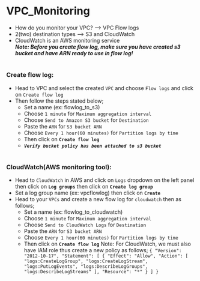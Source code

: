 # VPC_Monitoring

- How do you monitor your VPC? --> VPC Flow logs
- 2(two) destination types --> S3 and CloudWatch
- CloudWatch is an AWS monitoring service
<br>**_Note: Before you create flow log, make sure you have created s3 bucket and have ARN ready to use in flow log!_**


# <h3>Create flow log:
- Head to VPC and select the created `VPC` and choose `Flow logs` and click on `Create flow log`
- Then follow the steps stated below;
    - Set a name (ex: flowlog_to_s3)
    - Choose `1 minute` for `Maximum aggregation interval`
    - Choose `Send to Amazon S3 bucket` for `Destination`
    - Paste the `ARN` for `S3 bucket ARN` 
    - Choose `Every 1 hour(60 minutes)` for `Partition logs by time`
    - Then click on **`Create flow log`**
    - **_`Verify bucket policy has been attached to s3 bucket`_**

# <h3>CloudWatch(AWS monitoring tool):
- Head to `CloudWatch` in AWS and click on `Logs` dropdown on the left panel then click on **`Log groups`** then click on **`Create log group`**
- Set a log group name (ex: vpcflowlog) then click on **`Create`**
- Head to your `VPCs` and create a new flow log for `cloudwatch` then as follows;
    - Set a name (ex: flowlog_to_cloudwatch)
    - Choose `1 minute` for `Maximum aggregation interval`
    - Choose `Send to CloudWatch Logs` for `Destination`
    - Paste the `ARN` for `S3 bucket ARN` 
    - Choose `Every 1 hour(60 minutes)` for `Partition logs by time`
    - Then click on **`Create flow log`**
  Note: For CloudWatch, we must also have IAM role thus create a new policy as follows;
`{
    "Version": "2012-10-17",
    "Statement": [
        {
            "Effect": "Allow",
            "Action": [
                "logs:CreateLogGroup",
                "logs:CreateLogStream",
                "logs:PutLogEvents",
                "logs:DescribeLogGroups",
                "logs:DescribeLogStreams"
            ],
            "Resource": "*"
        }
    ]
}`
